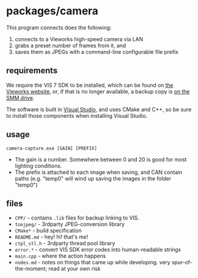 packages/camera
===============

This program connects does the following:

  1. connects to a Vieworks high-speed camera via LAN
  2. grabs a preset number of frames from it, and
  3. saves them as JPEGs with a command-line configurable file prefix


requirements
------------

We require the VIS 7 SDK to be installed, which can be found on [the Vieworks website], or, if that is no longer available, a backup copy is [on the SMM drive].

The software is built in [Visual Studio], and uses CMake and C++, so be sure to install those components when installing Visual Studio.

usage
-----

`camera-capture.exe [GAIN] [PREFIX]`

* The gain is a number. Somewhere between 0 and 20 is good for most lighting conditions.
* The prefix is attached to each image when saving, and CAN contain paths (e.g. "temp0\" will wind up saving the images in the folder "temp0")


files
-----

* `CPP/` - contains `.lib` files for backup linking to VIS.
* `toojpeg/` - 3rdparty JPEG-conversion library
* `CMake*` - build specification
* `README.md` - hey! hi! that's me!
* `ctpl_stl.h` - 3rdparty thread pool library
* `error.*` - convert VIS SDK error codes into human-readable strings
* `main.cpp` - where the action happens
* `nodes.md` - notes on things that came up while developing. very spur-of-the-moment; read at your own risk




[the Vieworks website]: http://download.vieworks.com/main2?list_type=list&tag_list=&file_type=5#none
[on the SMM drive]: https://drive.google.com/file/d/1Q7Z2MLfjKAJdHagNj5xjKtxAxAOvEfz1/view?usp=share_link
[Visual Studio]: https://visualstudio.microsoft.com/thank-you-downloading-visual-studio/?sku=Community&channel=Release&version=VS2022&source=VSLandingPage&cid=2030&passive=false
